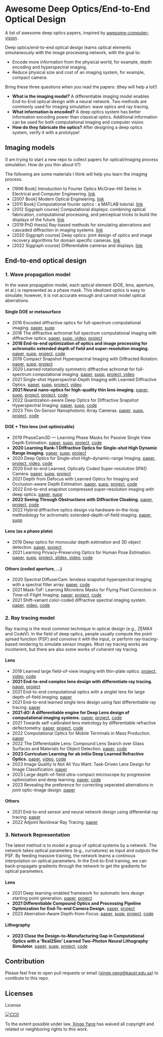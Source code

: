 # Awesome Deep Optics/End-to-End Optical Design

A list of awesome deep optics papers, inspired by [awesome-computer-vision](https://github.com/jbhuang0604/awesome-computer-vision).

Deep optics/end-to-end optical design learns optical elements simutaneously with the image processing network, with the goal to:

- Encode more information from the physical world, for example, depth encoding and hyperspectral imaging.
- Reduce physical size and cost of an imaging system, for example, compact camera.

Bring these three questions when you read the papers: (they will help a lot!)

* **What is the imaging model?** A differentiable imaging model enables End-to-End optical design with a neural network. Two methods are commonly used for imaging simulation: wave optics and ray tracing.
* **What information is encoded?** A deep optics system has better information encoding power than classical optics. Additional information can be used for both computational imaging and computer vision.
* **How do they fabricate the optics?** After designing a deep optics system, verify it with a prototype!

## Imaging models

(I am trying to start a new repo to collect papers for optical/imaging process simulation. How do you thin about it?)

The following are some materials I think will help you learn the imaging process.

- [1996 Book] Introduction to Fourier Optics McGraw-Hill Series in Electrical and Computer Engineering. [link](https://books.google.com.sa/books/about/Introduction_to_Fourier_Optics.html?id=jMcsmwEACAAJ&redir_esc=y)
- [2007 Book] Modern Optical Engineering. [link](https://www.amazon.com/Modern-Optical-Engineering-4th-Ed/dp/0071476873)
- [2011 Book] Computational fourier optics : a MATLAB tutorial. [link](https://www.amazon.com/Computational-Fourier-Optics-MATLAB-Tutorial/dp/0819482048)
- [2012 Siggraph course] Computational displays: combining optical fabrication, computational processing, and perceptual tricks to build the displays of the future. [link](https://dl.acm.org/doi/abs/10.1145/2343483.2343487)
- [2019 PhD thesis] Ray-based methods for simulating aberrations and cascaded diffraction in imaging systems. [link](https://repository.tudelft.nl/islandora/object/uuid:1cc83547-4292-4420-b23f-036306eded0d?collection=research)
- [2020 Siggraph course] Deep optics: joint design of optics and image recovery algorithms for domain specific cameras. [link](https://dl.acm.org/doi/abs/10.1145/3388769.3407486)
- [2022 Siggraph course] Differentiable cameras and displays. [link](https://sites.google.com/princeton.edu/neural-optics/)

## End-to-end optical design

### 1. Wave propagation model

In the wave propagation model, each optical element (DOE, lens, aperture, et al.) is represented as a phase mask. This idealized optics is easy to simulate; however, it is not accurate enough and cannot model optical aberrations.

#### Single DOE or metasurface

- 2016 Encoded diffractive optics for full-spectrum computational imaging. [paper](https://www.nature.com/articles/srep33543.pdf), [supp](https://static-content.springer.com/esm/art%3A10.1038%2Fsrep33543/MediaObjects/41598_2016_BFsrep33543_MOESM1_ESM.pdf)
- 2016 The diffractive achromat full spectrum computational imaging with diffractive optics. [paper](https://dl.acm.org/doi/pdf/10.1145/2897824.2925941), [supp, video](https://dl.acm.org/doi/10.1145/2897824.2925941), [project](http://www.cs.ubc.ca/labs/imager/tr/2016/DiffractiveAchromatImaging/)
- **2018 End-to-end optimization of optics and image processing for achromatic extended depth of field and super-resolution imaging.** [paper](https://dl.acm.org/doi/pdf/10.1145/3197517.3201333), [supp](https://dl.acm.org/doi/10.1145/3197517.3201333), [project](https://www.computationalimaging.org/publications/end-to-end-optimization-of-optics-and-image-processing-for-achromatic-extended-depth-of-field-and-super-resolution-imaging/), [code](https://github.com/vsitzmann/deepoptics)
- 2019 Compact Snapshot Hyperspectral Imaging with Diffracted Rotation. [paper](https://vccimaging.org/Publications/Jeon2019Hyperspectral/Jeon2019Hyperspectral.pdf), [supp](https://vccimaging.org/Publications/Jeon2019Hyperspectral/Jeon2019Hyperspectral_supp.pdf), [project](https://vccimaging.org/Publications/Jeon2019Hyperspectral/)
- 2020 Learned rotationally symmetric diffractive achromat for full-spectrum computational imaging. [paper](http://www.computationalimaging.org/wp-content/uploads/2020/07/learned_DA_optica_2020.pdf), [supp](https://opticapublishing.figshare.com/articles/journal_contribution/Supplementary_document_for_Learned_Rotationally_Symmetric_Diffractive_Achromat_for_Full-Spectrum_Computational_Imaging_-_4680630_pdf/12588728), [project, video](https://www.computationalimaging.org/publications/learned-rotationally-symmetric-diffractive-achromat/)
- 2021 Single-shot Hyperspectral-Depth Imaging with Learned Diffractive Optics. [paper](https://openaccess.thecvf.com/content/ICCV2021/papers/Baek_Single-Shot_Hyperspectral-Depth_Imaging_With_Learned_Diffractive_Optics_ICCV_2021_paper.pdf), [supp](http://vclab.kaist.ac.kr/iccv2021/e2eHD_supple.pdf), [project](http://vclab.kaist.ac.kr/iccv2021/dataset.html), [video](https://www.youtube.com/watch?v=Q-9PnlkxnMs)
- **2021 Neural nano-optics for high-quality thin lens imaging.** [paper](https://light.cs.princeton.edu/wp-content/uploads/2021/11/NeuralNanoOptics.pdf), [supp](https://light.cs.princeton.edu/wp-content/uploads/2021/11/NeuralNanoOptics_Supp.pdf), [project](https://light.princeton.edu/publication/neural-nano-optics/), [project](https://light.princeton.edu/publication/neural-nano-optics/), [code](https://github.com/Ethan-Tseng/Neural_Nano-Optics)
- 2022 Quantization-aware Deep Optics for Diffractive Snapshot Hyperspectral Imaging. [paper](https://openaccess.thecvf.com/content/CVPR2022/papers/Li_Quantization-Aware_Deep_Optics_for_Diffractive_Snapshot_Hyperspectral_Imaging_CVPR_2022_paper.pdf), [supp](https://openaccess.thecvf.com/content/CVPR2022/supplemental/Li_Quantization-Aware_Deep_Optics_CVPR_2022_supplemental.pdf), [code](https://github.com/lg-li/QuantizationAwareDeepOptics)
- 2023 Thin On-Sensor Nanophotonic Array Cameras. [paper](https://light.princeton.edu/wp-content/uploads/2023/11/Nano_Array_Cameras.pdf), [supp](https://light.princeton.edu/wp-content/uploads/2023/11/Nano_Array_Cameras_Supp_Info.pdf), [project](https://light.princeton.edu/publication/thin-on-sensor-nanophotonic-array-cameras/), [code](https://github.com/princeton-computational-imaging/thin-nanocam)

#### DOE + Thin lens (not optimizable)

- 2019 PhaseCam3D — Learning Phase Masks for Passive Single View Depth Estimation. [paper](https://ieeexplore.ieee.org/stamp/stamp.jsp?tp=&arnumber=8747330), [supp](https://drive.google.com/file/d/1ZGt0Q2B7YCV-gULAuWWXYLUyucxIz-Zy/view), [project](https://yichengwu.github.io/PhaseCam3D/), [code](https://github.com/YichengWu/PhaseCam3D)
- **2020 Learning Rank-1 Diffractive Optics for Single-shot High Dynamic Range Imaging.** [paper](https://vccimaging.org/Publications/Sun2020LearningRank1HDR/Sun2020LearningRank1HDR.pdf), [supp](https://vccimaging.org/Publications/Sun2020LearningRank1HDR/Sun2020LearningRank1HDR_supp.pdf), [project](https://vccimaging.org/Publications/Sun2020LearningRank1HDR/)
- 2020 Deep Optics for Single-shot High-dynamic-range Imaging. [paper](https://openaccess.thecvf.com/content_CVPR_2020/papers/Metzler_Deep_Optics_for_Single-Shot_High-Dynamic-Range_Imaging_CVPR_2020_paper.pdf), [project, video](https://www.computationalimaging.org/publications/deep-optics-hdr/), [code](https://github.com/computational-imaging/DeepOpticsHDR)
- 2020 End-to-end Learned, Optically Coded Super-resolution SPAD Camera. [paper](https://vccimaging.org/Publications/Sun2019SingleShotSPAD/Sun2019SingleShotSPAD.pdf), [supp](https://vccimaging.org/Publications/Sun2019SingleShotSPAD/Sun2019SingleShotSPAD-supp.pdf), [project](https://vccimaging.org/Publications/Sun2019SingleShotSPAD/)
- 2021 Depth from Defocus with Learned Optics for Imaging and Occlusion-aware Depth Estimation. [paper](http://www.computationalimaging.org/wp-content/uploads/2021/04/DeepDfD_ICCP2021.pdf), [supp](http://www.computationalimaging.org/wp-content/uploads/2021/04/DeepDfD_supp_ICCP2021.pdf), [project](https://www.computationalimaging.org/publications/deepopticsdfd/), [code](https://github.com/computational-imaging/DepthFromDefocusWithLearnedOptics)
- 2022 End-to-end snapshot compressed super-resolution imaging with deep optics. [paper](https://opg.optica.org/optica/fulltext.cfm?uri=optica-9-4-451&id=471410), [supp](https://opticapublishing.figshare.com/articles/journal_contribution/Supplementary_document_for_End-to-end_snapshot_compressed_super-resolution_imaging_with_deep_optics_-_5748413_pdf/19361507)
- **2022 Seeing Through Obstructions with Diffractive Cloaking.** [paper](https://light.princeton.edu/wp-content/uploads/2022/07/seeing_through_obstructions_main.pdf), [project](https://light.princeton.edu/publication/seeing-through-obstructions/), [code](https://github.com/princeton-computational-imaging/SeeThroughObstructions)
- 2022 Hybrid diffractive optics design via hardware-in-the-loop methodology for achromatic extended-depth-of-field imaging. [paper](https://opg.optica.org/oe/fulltext.cfm?uri=oe-30-18-32633&id=494463), [supp](https://opticapublishing.figshare.com/articles/journal_contribution/Supplementary_document_for_Hybrid_Diffractive_Optics_Design_via_Hardware-in-the-Loop_methodology_for_Achromatic_Extended-Depth-of-Field_Imaging_-_5996056_pdf/20465721)

#### Lens (as a phase plate)

- 2019 Deep optics for monocular depth estimation and 3D object detection. [paper](https://openaccess.thecvf.com/content_ICCV_2019/papers/Chang_Deep_Optics_for_Monocular_Depth_Estimation_and_3D_Object_Detection_ICCV_2019_paper.pdf), [project](http://www.computationalimaging.org/publications/deep-optics-depth/)
- 2021 Learning Privacy-Preserving Optics for Human Pose Estimation. [paper](https://carloshinojosa.me/files/ICCV2021/05401.pdf), [supp](https://carloshinojosa.me/files/ICCV2021/05401-supp.pdf), [project, slides, video](https://carloshinojosa.me/project/privacy-hpe/), [code](https://github.com/carlosh93/privacy-optics-hpe)

#### Others (coded aperture, ...)

- 2020 Spectral DiffuserCam: lensless snapshot hyperspectral imaging with a spectral filter array. [paper](https://opg.optica.org/optica/fulltext.cfm?uri=optica-7-10-1298&id=440114), [code](https://github.com/Waller-Lab/SpectralDiffuserCam)
- 2021 Mask-ToF: Learning Microlens Masks for Flying Pixel Correction in Time-of-Flight Imaging. [paper](https://openaccess.thecvf.com/content/CVPR2021/papers/Chugunov_Mask-ToF_Learning_Microlens_Masks_for_Flying_Pixel_Correction_in_Time-of-Flight_CVPR_2021_paper.pdf), [project](https://light.princeton.edu/publication/mask-tof/), [code](https://github.com/princeton-computational-imaging/MaskToF)
- 2021 Shift-variant color-coded diffractive spectral imaging system. [paper](https://opg.optica.org/optica/fulltext.cfm?uri=optica-8-11-1424&id=464500), [video](https://www.youtube.com/watch?v=KNu2ZPLnR50), [code](https://github.com/jorgebaccauis/Shift-Variant-System)

### 2. Ray tracing model

Ray tracing is the most common technique in optical design (e.g., ZEMAX and CodeV). In the field of deep optics, people usually compute the point spread function (PSF) and convolve it with the input, or perform ray-tracing-based rendering to simulate sensor images. Most ray tracing works are incoherent, but there are also some works of coherent ray tracing.

#### Lens

- 2019 Learned large field-of-view imaging with thin-plate optics. [project](https://vccimaging.org/Publications/Peng&Sun2019LearnLargeFOV/), [video](https://dl.acm.org/doi/10.1145/3355089.3356526), [code](https://github.com/qilinsun/LearnedLargeFOV)
- **2021 End-to-end complex lens design with differentiate ray tracing.** [paper](https://vccimaging.org/Publications/Sun2021DiffLens/Sun2021DiffLens.pdf), [project](https://vccimaging.org/Publications/Sun2021DiffLens/)
- 2021 End-to-end computational optics with a singlet lens for large depth-of-field imaging. [paper](https://opg.optica.org/DirectPDFAccess/D3ED35BC-DC94-4D40-B027C5426D406F5C_458026/oe-29-18-28530.pdf?da=1&id=458026&seq=0&mobile=no)
- 2021 End-to-end learned single lens design using fast differentiable ray tracing. [paper](https://opg.optica.org/view_article.cfm?gotourl=%2FDirectPDFAccess%2F8497A765%2DB6C0%2D466D%2DA8216C0290B780F2%5F462662%2Fol%2D46%2D21%2D5453%2Epdf%3Fda%3D1%26id%3D462662%26seq%3D0%26mobile%3Dno&org=King%20Abdullah%20University%20of%20Science%20and%20Technology%20)
- **2021 dO: A differentiable engine for Deep Lens design of computational imaging systems.** [paper](https://ieeexplore.ieee.org/stamp/stamp.jsp?arnumber=9919421), [project](https://vccimaging.org/Publications/Wang2022DiffOptics/), [code](https://github.com/vccimaging/DiffOptics)
- 2021 Towards self-calibrated lens metrology by differentiable refractive deflectometry. [paper](https://opg.optica.org/DirectPDFAccess/ABF929F2-AD54-4952-8C5AC5BCD94B086C_458455/oe-29-19-30284.pdf?da=1&id=458455&seq=0&mobile=no), [project](https://vccimaging.org/Publications/Wang2021DiffDeflectometry/), [code](https://github.com/vccimaging/DiffDeflectometry)
- 2022 Computational Optics for Mobile Terminals in Mass Production. [paper](https://ieeexplore.ieee.org/stamp/stamp.jsp?tp=&arnumber=9864277)
- 2022 The Differentiable Lens: Compound Lens Search over Glass Surfaces and Materials for Object Detection. [paper](https://arxiv.org/abs/2212.04441), [code](https://github.com/princeton-computational-imaging/joint-lens-design)
- **2023 Curriculum Learning for ab initio Deep Learned Refractive Optics.** [paper](https://arxiv.org/abs/2302.01089), [video](https://youtu.be/32XuSyM-J-8), [code](https://github.com/singer-yang/DeepLens)
- 2023 Image Quality Is Not All You Want: Task-Driven Lens Design for Image Classification. [paper](https://arxiv.org/abs/2305.17185)
- 2023 Large depth-of-field ultra-compact microscope by progressive optimization and deep learning. [paper](https://www.nature.com/articles/s41467-023-39860-0), [code](https://github.com/yuanlong-o/mobilephone_EDOF)
- 2023 Revealing the preference for correcting seperated aberrations in joint optic-image design. [paper](https://arxiv.org/pdf/2309.04342)

#### Others


- 2021 End-to-end sensor and neural network design using differential ray tracing. [paper](https://opg.optica.org/oe/fulltext.cfm?uri=oe-29-21-34748&id=460339)
- 2022 Adjoint Nonlinear Ray Tracing. [paper](https://dl.acm.org/doi/pdf/10.1145/3528223.3530077)

### 3. Network Representation

The latest method is to model a group of optical systems by a network. The network takes optical parameters (e.g., curvatures) as input and outputs the PSF. By feeding massive training, the network learns a continous interpolation on optical parameters. In the End-to-End training, we can back-propagate gradients through the network to get the gradients for optical parameters.

#### Lens

- 2021 Deep learning-enabled framework for automatic lens design starting point generation. [paper](https://opg.optica.org/DirectPDFAccess/3CCFC208-3A65-4ABB-8B196EC9543FBAD5_446872/oe-29-3-3841.pdf?da=1&id=446872&seq=0&mobile=no), [project](https://lensnet.herokuapp.com/)
- **2021 Differentiable Compound Optics and Processing Pipeline Optimization for End-To-end Camera Design.** [paper](https://light.cs.princeton.edu/wp-content/uploads/2021/02/DeepCompoundOptics.pdf), [project](https://light.princeton.edu/publication/deep_compound_optics/)
- 2023 Aberration-Aware Depth-from-Focus. [paper](https://singer-yang.github.io/papers/AberAwareDfF.pdf), [supp](https://singer-yang.github.io/papers/AberAwareDfF_supp.pdf), [project](https://vccimaging.org/Publications/Yang2023AATDfF), [code](https://github.com/singer-yang/Aberration-Aware-Depth-from-Focus)


#### Lithography

- **2023 Close the Design-to-Manufacturing Gap in Computational Optics with a 'Real2Sim' Learned Two-Photon Neural Lithography Simulator.** [paper](https://dl.acm.org/doi/pdf/10.1145/3610548.3618251), [supp](https://dl.acm.org/doi/abs/10.1145/3610548.3618251), [project](https://github.com/Neural-Litho/Neural_Lithography?tab=readme-ov-file), [code](https://github.com/Neural-Litho/Neural_Lithography)

## Contribution

Please feel free to open pull requests or email (xinge.yang@kaust.edu.sa) to contibute to this repo.

## Licenses

License

[![CC0](http://i.creativecommons.org/p/zero/1.0/88x31.png)](http://creativecommons.org/publicdomain/zero/1.0/)

To the extent possible under law, [Xinge Yang](https://singer-yang.github.io/) has waived all copyright and related or neighboring rights to this work.
